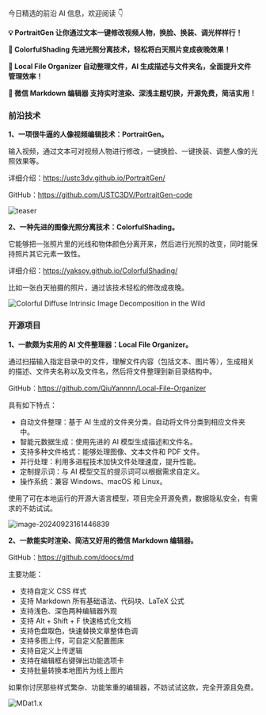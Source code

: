 今日精选的前沿 AI 信息，欢迎阅读 👇

**💡 PortraitGen 让你通过文本一键修改视频人物，换脸、换装、调光样样行！**

**🌇 ColorfulShading 先进光照分离技术，轻松将白天照片变成夜晚效果！**

**📂 Local File Organizer 自动整理文件，AI 生成描述与文件夹名，全面提升文件管理效率！**

**📝 微信 Markdown 编辑器 支持实时渲染、深浅主题切换，开源免费，简洁实用！**



### 前沿技术

**1、一项很牛逼的人像视频编辑技术：PortraitGen。**

输入视频，通过文本可对视频人物进行修改，一键换脸、一键换装、调整人像的光照效果等。

详细介绍：https://ustc3dv.github.io/PortraitGen/

GitHub：https://github.com/USTC3DV/PortraitGen-code

![teaser](https://cdn.jsdelivr.net/gh/freelander/oss@master/ai-daily/2024-09-24/teaser.png)

**2、一种先进的图像光照分离技术：ColorfulShading。**

它能够把一张照片里的光线和物体颜色分离开来，然后进行光照的改变，同时能保持照片其它元素一致性。

详细介绍：https://yaksoy.github.io/ColorfulShading/

比如一张白天拍摄的照片，通过该技术轻松的修改成夜晚。

![Colorful Diffuse Intrinsic Image Decomposition in the Wild](https://cdn.jsdelivr.net/gh/freelander/oss@master/ai-daily/2024-09-24/ColorfulShadingTeaser.jpg)

### 开源项目

**1、一款颇为实用的 AI 文件整理器：Local File Organizer。**

通过扫描输入指定目录中的文件，理解文件内容（包括文本、图片等），生成相关的描述、文件夹名称以及文件名，然后将文件整理到新目录结构中。

GitHub：https://github.com/QiuYannnn/Local-File-Organizer

具有如下特点：

- 自动文件整理：基于 AI 生成的文件夹分类，自动将文件分类到相应文件夹中。
- 智能元数据生成：使用先进的 AI 模型生成描述和文件名。
- 支持多种文件格式：能够处理图像、文本文件和 PDF 文件。
- 并行处理：利用多进程技术加快文件处理速度，提升性能。
- 定制提示词：与 AI 模型交互的提示词可以根据需求自定义。
- 操作系统：兼容 Windows、macOS 和 Linux。

使用了可在本地运行的开源大语言模型，项目完全开源免费，数据隐私安全，有需求的不妨试试。

![image-20240923161446839](https://cdn.jsdelivr.net/gh/freelander/oss@master/ai-daily/2024-09-23/image-20240923161446839.png)

**2、一款能实时渲染、简洁又好用的微信 Markdown 编辑器。**

GitHub：https://github.com/doocs/md

主要功能：

- 支持自定义 CSS 样式
-  支持 Markdown 所有基础语法、代码块、LaTeX 公式
-  支持浅色、深色两种编辑器外观
-  支持 Alt + Shift + F 快速格式化文档
-  支持色盘取色，快速替换文章整体色调
-  支持多图上传，可自定义配置图床
-  支持自定义上传逻辑
-  支持在编辑框右键弹出功能选项卡
-  支持批量转换本地图片为线上图片

如果你讨厌那些样式繁杂、功能笨重的编辑器，不妨试试这款，完全开源且免费。

![MDat1.x](https://cdn.jsdelivr.net/gh/freelander/oss@master/ai-daily/2024-09-23/MDat1.x.gif)